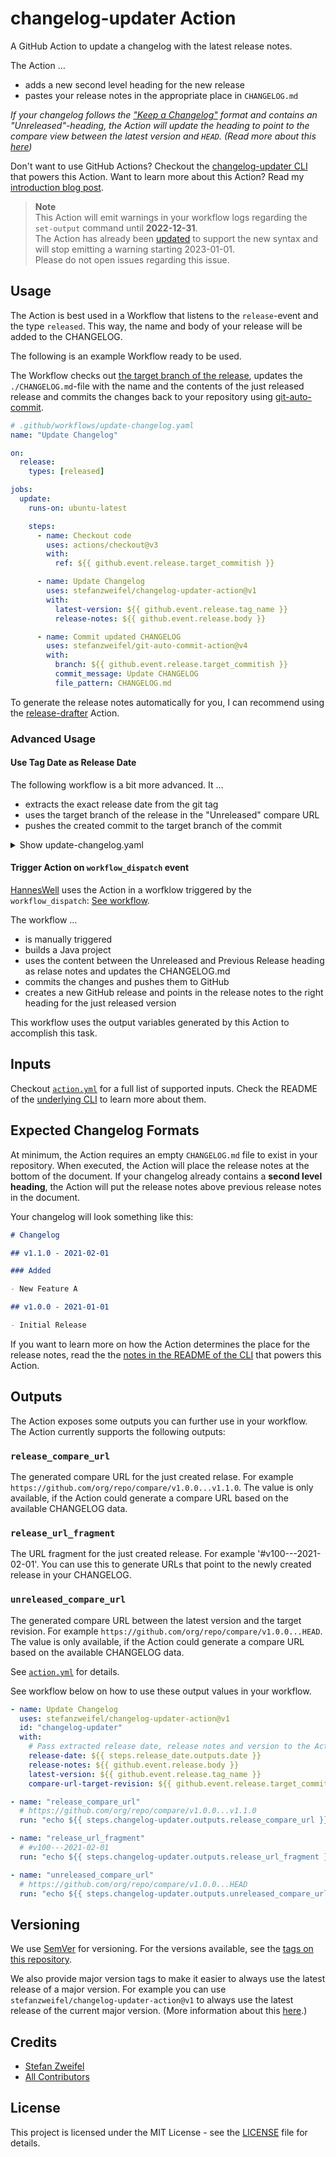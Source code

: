 # changelog-updater Action

A GitHub Action to update a changelog with the latest release notes.

The Action …

- adds a new second level heading for the new release
- pastes your release notes in the appropriate place in `CHANGELOG.md`

*If your changelog follows the ["Keep a Changelog"](https://keepachangelog.com/) format and contains an "Unreleased"-heading, the Action will update the heading to point to the compare view between the latest version and `HEAD`. (Read more about this [here](https://github.com/stefanzweifel/php-changelog-updater#expected-changelog-formats))*

Don't want to use GitHub Actions? Checkout the [changelog-updater CLI](https://github.com/stefanzweifel/php-changelog-updater) that powers this Action.
Want to learn more about this Action? Read my [introduction blog post](https://stefanzweifel.io/posts/2021/11/13/introducing-the-changelog-updater-action).


> **Note**  
> This Action will emit warnings in your workflow logs regarding the `set-output` command until **2022-12-31**.   
> The Action has already been [updated](https://github.com/stefanzweifel/php-changelog-updater/pull/30) to support the new syntax and will stop emitting a warning starting 2023-01-01.   
> Please do not open issues regarding this issue.

## Usage

The Action is best used in a Workflow that listens to the `release`-event and the type `released`. This way, the name and body of your release will be added to the CHANGELOG.

The following is an example Workflow ready to be used.

The Workflow checks out [the target branch of the release](https://docs.github.com/en/rest/reference/releases#create-a-release--parameters), updates the `./CHANGELOG.md`-file with the name and the contents of the just released release and commits the changes back to your repository using [git-auto-commit](https://github.com/stefanzweifel/git-auto-commit-action).

```yaml
# .github/workflows/update-changelog.yaml
name: "Update Changelog"

on:
  release:
    types: [released]

jobs:
  update:
    runs-on: ubuntu-latest

    steps:
      - name: Checkout code
        uses: actions/checkout@v3
        with:
          ref: ${{ github.event.release.target_commitish }}

      - name: Update Changelog
        uses: stefanzweifel/changelog-updater-action@v1
        with:
          latest-version: ${{ github.event.release.tag_name }}
          release-notes: ${{ github.event.release.body }}

      - name: Commit updated CHANGELOG
        uses: stefanzweifel/git-auto-commit-action@v4
        with:
          branch: ${{ github.event.release.target_commitish }}
          commit_message: Update CHANGELOG
          file_pattern: CHANGELOG.md
```

To generate the release notes automatically for you, I can recommend using the [release-drafter](https://github.com/release-drafter/release-drafter) Action. 

### Advanced Usage

#### Use Tag Date as Release Date

The following workflow is a bit more advanced. It …

- extracts the exact release date from the git tag
- uses the target branch of the release in the "Unreleased" compare URL
- pushes the created commit to the target branch of the commit

<details>
  
<summary>Show update-changelog.yaml</summary>
  
```yaml
# .github/workflows/update-changelog.yaml
name: "Update Changelog"

on:
  release:
    types: [released]

jobs:
  update:
    runs-on: ubuntu-latest

    steps:
      - name: Checkout code
        uses: actions/checkout@v3
        with:
          # Fetch entire history of repository to ensure relase date can be
          # extracted from commit of the given tag.
          fetch-depth: 0
          # Checkout target branch of this release. Ensures that the CHANGELOG
          # is not out of date.
          ref: ${{ github.event.release.target_commitish }}

      - name: Extract release date from git tag
        id: release_date
        run: |
          echo "date=$(git log -1 --date=short --format=%ad '${{ github.event.release.tag_name }}')" >> $GITHUB_OUTPUT;

      - name: Update Changelog
        uses: stefanzweifel/changelog-updater-action@v1
        with:
          # Pass extracted release date, release notes and version to the Action.
          release-date: ${{ steps.release_date.outputs.date }}
          release-notes: ${{ github.event.release.body }}
          latest-version: ${{ github.event.release.tag_name }}
          compare-url-target-revision: ${{ github.event.release.target_commitish }}

      - name: Commit updated CHANGELOG
        uses: stefanzweifel/git-auto-commit-action@v4
        with:
          # Push updated CHANGELOG to release target branch.
          branch: ${{ github.event.release.target_commitish }}
          commit_message: Update CHANGELOG
          file_pattern: CHANGELOG.md
```
  
</details>

#### Trigger Action on `workflow_dispatch` event

[HannesWell](https://github.com/HannesWell) uses the Action in a worfklow triggered by the `workflow_dispatch`: [See workflow](https://github.com/axkr/symja_android_library/blob/b371b64b0893e20a738cf4db23e3a0fafa679b6b/.github/workflows/maven-perform-release.yml).

The workflow …

- is manually triggered
- builds a Java project
- uses the content between the Unreleased and Previous Release heading as relase notes and updates the CHANGELOG.md
- commits the changes and pushes them to GitHub
- creates a new GitHub release and points in the release notes to the right heading for the just released version

This workflow uses the output variables generated by this Action to accomplish this task.

## Inputs

Checkout [`action.yml`](https://github.com/stefanzweifel/changelog-updater-action/blob/main/action.yml) for a full list of supported inputs. 
Check the README of the [underlying CLI](https://github.com/stefanzweifel/php-changelog-updater#cli-options) to learn more about them.

## Expected Changelog Formats

At minimum, the Action requires an empty `CHANGELOG.md` file to exist in your repository.
When executed, the Action will place the release notes at the bottom of the document.
If your changelog already contains a **second level heading**, the Action will put the release notes above previous release notes in the document.

Your changelog will look something like this:

```md
# Changelog

## v1.1.0 - 2021-02-01

### Added

- New Feature A

## v1.0.0 - 2021-01-01

- Initial Release
```

If you want to learn more on how the Action determines the place for the release notes, read the the [notes in the README of the CLI](https://github.com/stefanzweifel/php-changelog-updater#expected-changelog-formats) that powers this Action.

## Outputs

The Action exposes some outputs you can further use in your workflow. The Action currently supports the following outputs:

### `release_compare_url`
The generated compare URL for the just created relase. For example `https://github.com/org/repo/compare/v1.0.0...v1.1.0`.
The value is only available, if the Action could generate a compare URL based on the available CHANGELOG data.

### `release_url_fragment`
The URL fragment for the just created release. For example '#v100---2021-02-01'. You can use this to generate URLs that point to the newly created release in your CHANGELOG.

### `unreleased_compare_url`
The generated compare URL between the latest version and the target revision. For example `https://github.com/org/repo/compare/v1.0.0...HEAD`.
The value is only available, if the Action could generate a compare URL based on the available CHANGELOG data.

See [`action.yml`](https://github.com/stefanzweifel/changelog-updater-action/blob/main/action.yml) for details.

See workflow below on how to use these output values in your workflow.

```yaml
- name: Update Changelog
  uses: stefanzweifel/changelog-updater-action@v1
  id: "changelog-updater"
  with:
    # Pass extracted release date, release notes and version to the Action.
    release-date: ${{ steps.release_date.outputs.date }}
    release-notes: ${{ github.event.release.body }}
    latest-version: ${{ github.event.release.tag_name }}
    compare-url-target-revision: ${{ github.event.release.target_commitish }}

- name: "release_compare_url"
  # https://github.com/org/repo/compare/v1.0.0...v1.1.0
  run: "echo ${{ steps.changelog-updater.outputs.release_compare_url }}"

- name: "release_url_fragment"
  # #v100---2021-02-01
  run: "echo ${{ steps.changelog-updater.outputs.release_url_fragment }}"

- name: "unreleased_compare_url"
  # https://github.com/org/repo/compare/v1.0.0...HEAD
  run: "echo ${{ steps.changelog-updater.outputs.unreleased_compare_url }}"
```

## Versioning

We use [SemVer](http://semver.org/) for versioning. For the versions available, see the [tags on this repository](https://github.com/stefanzweifel/changelog-updater-action/tags).

We also provide major version tags to make it easier to always use the latest release of a major version. For example you can use `stefanzweifel/changelog-updater-action@v1` to always use the latest release of the current major version.
(More information about this [here](https://help.github.com/en/actions/building-actions/about-actions#versioning-your-action).)

## Credits

* [Stefan Zweifel](https://github.com/stefanzweifel)
* [All Contributors](https://github.com/stefanzweifel/changelog-updater-action/graphs/contributors)

## License

This project is licensed under the MIT License - see the [LICENSE](https://github.com/stefanzweifel/changelog-updater-action/blob/main/LICENSE) file for details.
